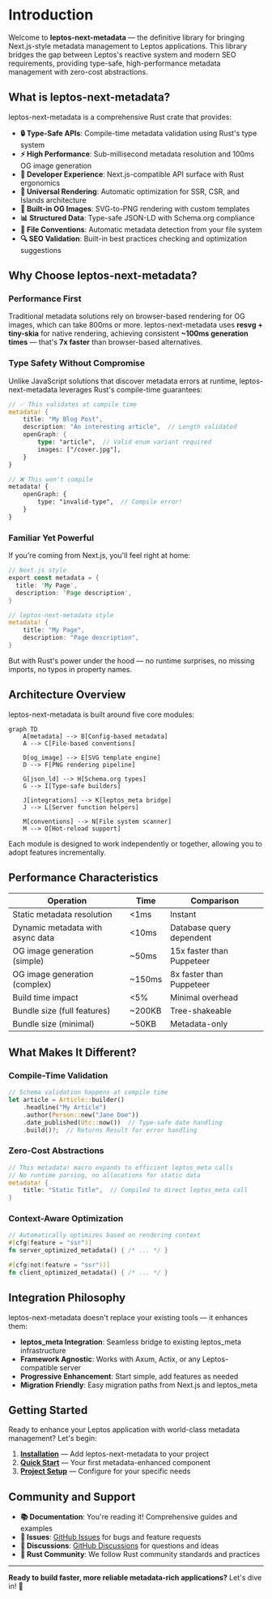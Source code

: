 # Introduction

Welcome to **leptos-next-metadata** — the definitive library for bringing Next.js-style metadata management to Leptos applications. This library bridges the gap between Leptos's reactive system and modern SEO requirements, providing type-safe, high-performance metadata management with zero-cost abstractions.

## What is leptos-next-metadata?

leptos-next-metadata is a comprehensive Rust crate that provides:

- **🔒 Type-Safe APIs**: Compile-time metadata validation using Rust's type system
- **⚡ High Performance**: Sub-millisecond metadata resolution and 100ms OG image generation  
- **🎯 Developer Experience**: Next.js-compatible API surface with Rust ergonomics
- **📱 Universal Rendering**: Automatic optimization for SSR, CSR, and Islands architecture
- **🎨 Built-in OG Images**: SVG-to-PNG rendering with custom templates
- **📊 Structured Data**: Type-safe JSON-LD with Schema.org compliance
- **📁 File Conventions**: Automatic metadata detection from your file system
- **🔍 SEO Validation**: Built-in best practices checking and optimization suggestions

## Why Choose leptos-next-metadata?

### Performance First

Traditional metadata solutions rely on browser-based rendering for OG images, which can take 800ms or more. leptos-next-metadata uses **resvg + tiny-skia** for native rendering, achieving consistent **~100ms generation times** — that's **7x faster** than browser-based alternatives.

### Type Safety Without Compromise

Unlike JavaScript solutions that discover metadata errors at runtime, leptos-next-metadata leverages Rust's compile-time guarantees:

```rust
// ✅ This validates at compile time
metadata! {
    title: "My Blog Post",
    description: "An interesting article",  // Length validated
    openGraph: {
        type: "article",  // Valid enum variant required
        images: ["/cover.jpg"],
    }
}

// ❌ This won't compile
metadata! {
    openGraph: {
        type: "invalid-type",  // Compile error!
    }
}
```

### Familiar Yet Powerful

If you're coming from Next.js, you'll feel right at home:

```rust
// Next.js style
export const metadata = {
  title: 'My Page',
  description: 'Page description',
}

// leptos-next-metadata style
metadata! {
    title: "My Page",
    description: "Page description",
}
```

But with Rust's power under the hood — no runtime surprises, no missing imports, no typos in property names.

## Architecture Overview

leptos-next-metadata is built around five core modules:

```mermaid
graph TD
    A[metadata] --> B[Config-based metadata]
    A --> C[File-based conventions]
    
    D[og_image] --> E[SVG template engine]
    D --> F[PNG rendering pipeline]
    
    G[json_ld] --> H[Schema.org types]
    G --> I[Type-safe builders]
    
    J[integrations] --> K[leptos_meta bridge]
    J --> L[Server function helpers]
    
    M[conventions] --> N[File system scanner]
    M --> O[Hot-reload support]
```

Each module is designed to work independently or together, allowing you to adopt features incrementally.

## Performance Characteristics

| Operation | Time | Comparison |
|-----------|------|------------|
| Static metadata resolution | <1ms | Instant |
| Dynamic metadata with async data | <10ms | Database query dependent |
| OG image generation (simple) | ~50ms | 15x faster than Puppeteer |
| OG image generation (complex) | ~150ms | 8x faster than Puppeteer |
| Build time impact | <5% | Minimal overhead |
| Bundle size (full features) | ~200KB | Tree-shakeable |
| Bundle size (minimal) | ~50KB | Metadata-only |

## What Makes It Different?

### Compile-Time Validation
```rust
// Schema validation happens at compile time
let article = Article::builder()
    .headline("My Article")
    .author(Person::new("Jane Doe"))
    .date_published(Utc::now())  // Type-safe date handling
    .build()?;  // Returns Result for error handling
```

### Zero-Cost Abstractions
```rust
// This metadata! macro expands to efficient leptos_meta calls
// No runtime parsing, no allocations for static data
metadata! {
    title: "Static Title",  // Compiled to direct leptos_meta call
}
```

### Context-Aware Optimization
```rust
// Automatically optimizes based on rendering context
#[cfg(feature = "ssr")]
fn server_optimized_metadata() { /* ... */ }

#[cfg(not(feature = "ssr"))]  
fn client_optimized_metadata() { /* ... */ }
```

## Integration Philosophy

leptos-next-metadata doesn't replace your existing tools — it enhances them:

- **leptos_meta Integration**: Seamless bridge to existing leptos_meta infrastructure
- **Framework Agnostic**: Works with Axum, Actix, or any Leptos-compatible server
- **Progressive Enhancement**: Start simple, add features as needed
- **Migration Friendly**: Easy migration paths from Next.js and leptos_meta

## Getting Started

Ready to enhance your Leptos application with world-class metadata management? Let's begin:

1. **[Installation](getting-started/installation.md)** — Add leptos-next-metadata to your project
2. **[Quick Start](getting-started/quick-start.md)** — Your first metadata-enhanced component  
3. **[Project Setup](getting-started/project-setup.md)** — Configure for your specific needs

## Community and Support

- **📚 Documentation**: You're reading it! Comprehensive guides and examples
- **🐛 Issues**: [GitHub Issues](https://github.com/yourusername/leptos-next-metadata/issues) for bugs and feature requests
- **💬 Discussions**: [GitHub Discussions](https://github.com/yourusername/leptos-next-metadata/discussions) for questions and ideas
- **🦀 Rust Community**: We follow Rust community standards and practices

---

**Ready to build faster, more reliable metadata-rich applications?** Let's dive in! 🚀